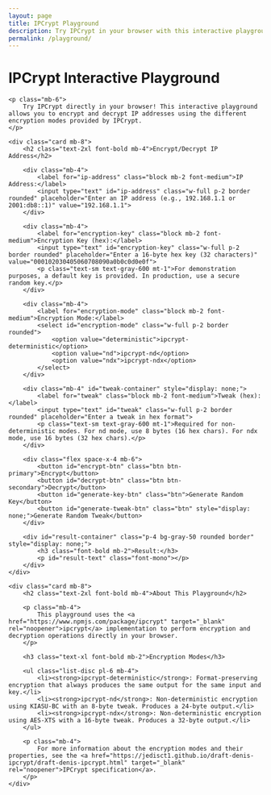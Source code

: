 ```yaml
---
layout: page
title: IPCrypt Playground
description: Try IPCrypt in your browser with this interactive playground. Encrypt and decrypt IP addresses using different modes.
permalink: /playground/
---
```


<div class="max-w-4xl mx-auto">
    <h1 class="text-3xl font-bold mb-6">IPCrypt Interactive Playground</h1>
    
    <p class="mb-6">
        Try IPCrypt directly in your browser! This interactive playground allows you to encrypt and decrypt IP addresses using the different encryption modes provided by IPCrypt.
    </p>
    
    <div class="card mb-8">
        <h2 class="text-2xl font-bold mb-4">Encrypt/Decrypt IP Address</h2>
        
        <div class="mb-4">
            <label for="ip-address" class="block mb-2 font-medium">IP Address:</label>
            <input type="text" id="ip-address" class="w-full p-2 border rounded" placeholder="Enter an IP address (e.g., 192.168.1.1 or 2001:db8::1)" value="192.168.1.1">
        </div>
        
        <div class="mb-4">
            <label for="encryption-key" class="block mb-2 font-medium">Encryption Key (hex):</label>
            <input type="text" id="encryption-key" class="w-full p-2 border rounded" placeholder="Enter a 16-byte hex key (32 characters)" value="000102030405060708090a0b0c0d0e0f">
            <p class="text-sm text-gray-600 mt-1">For demonstration purposes, a default key is provided. In production, use a secure random key.</p>
        </div>
        
        <div class="mb-4">
            <label for="encryption-mode" class="block mb-2 font-medium">Encryption Mode:</label>
            <select id="encryption-mode" class="w-full p-2 border rounded">
                <option value="deterministic">ipcrypt-deterministic</option>
                <option value="nd">ipcrypt-nd</option>
                <option value="ndx">ipcrypt-ndx</option>
            </select>
        </div>
        
        <div class="mb-4" id="tweak-container" style="display: none;">
            <label for="tweak" class="block mb-2 font-medium">Tweak (hex):</label>
            <input type="text" id="tweak" class="w-full p-2 border rounded" placeholder="Enter a tweak in hex format">
            <p class="text-sm text-gray-600 mt-1">Required for non-deterministic modes. For nd mode, use 8 bytes (16 hex chars). For ndx mode, use 16 bytes (32 hex chars).</p>
        </div>
        
        <div class="flex space-x-4 mb-6">
            <button id="encrypt-btn" class="btn btn-primary">Encrypt</button>
            <button id="decrypt-btn" class="btn btn-secondary">Decrypt</button>
            <button id="generate-key-btn" class="btn">Generate Random Key</button>
            <button id="generate-tweak-btn" class="btn" style="display: none;">Generate Random Tweak</button>
        </div>
        
        <div id="result-container" class="p-4 bg-gray-50 rounded border" style="display: none;">
            <h3 class="font-bold mb-2">Result:</h3>
            <p id="result-text" class="font-mono"></p>
        </div>
    </div>
    
    <div class="card mb-8">
        <h2 class="text-2xl font-bold mb-4">About This Playground</h2>
        
        <p class="mb-4">
            This playground uses the <a href="https://www.npmjs.com/package/ipcrypt" target="_blank" rel="noopener">ipcrypt</a> implementation to perform encryption and decryption operations directly in your browser.
        </p>
        
        <h3 class="text-xl font-bold mb-2">Encryption Modes</h3>
        
        <ul class="list-disc pl-6 mb-4">
            <li><strong>ipcrypt-deterministic</strong>: Format-preserving encryption that always produces the same output for the same input and key.</li>
            <li><strong>ipcrypt-nd</strong>: Non-deterministic encryption using KIASU-BC with an 8-byte tweak. Produces a 24-byte output.</li>
            <li><strong>ipcrypt-ndx</strong>: Non-deterministic encryption using AES-XTS with a 16-byte tweak. Produces a 32-byte output.</li>
        </ul>
        
        <p class="mb-4">
            For more information about the encryption modes and their properties, see the <a href="https://jedisct1.github.io/draft-denis-ipcrypt/draft-denis-ipcrypt.html" target="_blank" rel="noopener">IPCrypt specification</a>.
        </p>
    </div>
</div>

<script src="{{ site.baseurl }}/assets/js/lib/ipcrypt.js"></script>
<script>
document.addEventListener('DOMContentLoaded', function() {
    const ipAddressInput = document.getElementById('ip-address');
    const encryptionKeyInput = document.getElementById('encryption-key');
    const encryptionModeSelect = document.getElementById('encryption-mode');
    const tweakContainer = document.getElementById('tweak-container');
    const tweakInput = document.getElementById('tweak');
    const encryptBtn = document.getElementById('encrypt-btn');
    const decryptBtn = document.getElementById('decrypt-btn');
    const generateKeyBtn = document.getElementById('generate-key-btn');
    const generateTweakBtn = document.getElementById('generate-tweak-btn');
    const resultContainer = document.getElementById('result-container');
    const resultText = document.getElementById('result-text');
    
    // Show/hide tweak input based on encryption mode
    encryptionModeSelect.addEventListener('change', function() {
        if (this.value === 'deterministic') {
            tweakContainer.style.display = 'none';
            generateTweakBtn.style.display = 'none';
        } else {
            tweakContainer.style.display = 'block';
            generateTweakBtn.style.display = 'inline-flex';
            
            // Update placeholder based on mode
            if (this.value === 'nd') {
                tweakInput.placeholder = 'Enter an 8-byte tweak (16 hex characters)';
            } else if (this.value === 'ndx') {
                tweakInput.placeholder = 'Enter a 16-byte tweak (32 hex characters)';
            }
        }
    });
    
    // Generate random key
    generateKeyBtn.addEventListener('click', function() {
        const key = generateRandomHex(32); // 16 bytes = 32 hex chars
        encryptionKeyInput.value = key;
    });
    
    // Generate random tweak
    generateTweakBtn.addEventListener('click', function() {
        const mode = encryptionModeSelect.value;
        let tweakLength = 16; // 8 bytes = 16 hex chars for nd mode
        
        if (mode === 'ndx') {
            tweakLength = 32; // 16 bytes = 32 hex chars for ndx mode
        }
        
        const tweak = generateRandomHex(tweakLength);
        tweakInput.value = tweak;
    });
    
    // Encrypt button
    encryptBtn.addEventListener('click', function() {
        try {
            const ip = ipAddressInput.value.trim();
            const key = hexToBytes(encryptionKeyInput.value.trim());
            const mode = encryptionModeSelect.value;
            
            console.log('Encrypting IP:', ip);
            console.log('Key:', Array.from(key).map(b => b.toString(16).padStart(2, '0')).join(''));
            console.log('Mode:', mode);
            
            if (!ip) {
                throw new Error('Please enter an IP address');
            }
            
            if (key.length !== 16) {
                throw new Error('Key must be 16 bytes (32 hex characters)');
            }
            
            let result;
            console.log('Using ipcrypt object:', ipcrypt);
            
            if (mode === 'deterministic') {
                console.log('Using deterministic mode');
                result = ipcrypt.deterministic.encrypt(ip, key);
            } else {
                const tweak = hexToBytes(tweakInput.value.trim());
                
                if (mode === 'nd') {
                    if (tweak.length !== 8) {
                        throw new Error('Tweak must be 8 bytes (16 hex characters) for nd mode');
                    }
                    result = ipcrypt.nd.encrypt(ip, key, tweak);
                } else if (mode === 'ndx') {
                    if (tweak.length !== 16) {
                        throw new Error('Tweak must be 16 bytes (32 hex characters) for ndx mode');
                    }
                    result = ipcrypt.ndx.encrypt(ip, key, tweak);
                }
            }
            
            resultContainer.style.display = 'block';
            resultText.textContent = result;
            resultText.classList.remove('text-red-500');
        } catch (error) {
            resultContainer.style.display = 'block';
            resultText.textContent = 'Error: ' + error.message;
            resultText.classList.add('text-red-500');
        }
    });
    
    // Decrypt button
    decryptBtn.addEventListener('click', function() {
        try {
            const encryptedValue = ipAddressInput.value.trim();
            const key = hexToBytes(encryptionKeyInput.value.trim());
            const mode = encryptionModeSelect.value;
            
            if (!encryptedValue) {
                throw new Error('Please enter an encrypted value');
            }
            
            if (key.length !== 16) {
                throw new Error('Key must be 16 bytes (32 hex characters)');
            }
            
            let result;
            
            if (mode === 'deterministic') {
                result = ipcrypt.deterministic.decrypt(encryptedValue, key);
            } else {
                const tweak = hexToBytes(tweakInput.value.trim());
                
                if (mode === 'nd') {
                    if (tweak.length !== 8) {
                        throw new Error('Tweak must be 8 bytes (16 hex characters) for nd mode');
                    }
                    result = ipcrypt.nd.decrypt(encryptedValue, key, tweak);
                } else if (mode === 'ndx') {
                    if (tweak.length !== 16) {
                        throw new Error('Tweak must be 16 bytes (32 hex characters) for ndx mode');
                    }
                    result = ipcrypt.ndx.decrypt(encryptedValue, key, tweak);
                }
            }
            
            resultContainer.style.display = 'block';
            resultText.textContent = result;
            resultText.classList.remove('text-red-500');
        } catch (error) {
            resultContainer.style.display = 'block';
            resultText.textContent = 'Error: ' + error.message;
            resultText.classList.add('text-red-500');
        }
    });
    
    // Helper functions
    function generateRandomHex(length) {
        const bytes = new Uint8Array(length / 2);
        crypto.getRandomValues(bytes);
        return Array.from(bytes).map(b => b.toString(16).padStart(2, '0')).join('');
    }
    
    function hexToBytes(hex) {
        hex = hex.replace(/\s/g, ''); // Remove whitespace
        const bytes = new Uint8Array(hex.length / 2);
        for (let i = 0; i < hex.length; i += 2) {
            bytes[i / 2] = parseInt(hex.substr(i, 2), 16);
        }
        return bytes;
    }
});
</script>

<style>
.btn-sm {
    padding: 0.375rem 0.75rem;
    font-size: 0.875rem;
}

.text-red-500 {
    color: #ef4444;
}

.list-disc {
    list-style-type: disc;
}

.font-mono {
    font-family: var(--font-mono);
}
</style>